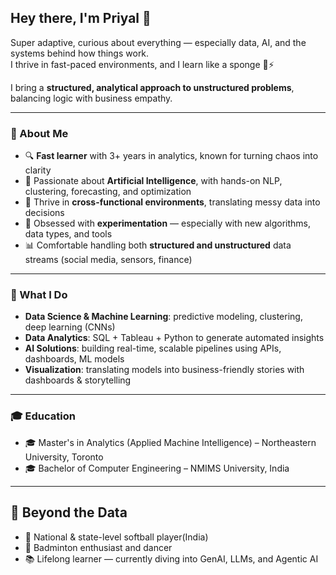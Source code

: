 ## Hey there, I'm Priyal 👋

Super adaptive, curious about everything — especially data, AI, and the systems behind how things work.  
I thrive in fast-paced environments, and I learn like a sponge 🧠⚡  

I bring a **structured, analytical approach to unstructured problems**, balancing logic with business empathy.

---

### 🚀 About Me
- 🔍 **Fast learner** with 3+ years in analytics, known for turning chaos into clarity  
- 🤖 Passionate about **Artificial Intelligence**, with hands-on NLP, clustering, forecasting, and optimization  
- 🔗 Thrive in **cross-functional environments**, translating messy data into decisions  
- 🧪 Obsessed with **experimentation** — especially with new algorithms, data types, and tools  
- 📊 Comfortable handling both **structured and unstructured** data streams (social media, sensors, finance)

---

### 🧠 What I Do
- **Data Science & Machine Learning**: predictive modeling, clustering, deep learning (CNNs)  
- **Data Analytics**: SQL + Tableau + Python to generate automated insights  
- **AI Solutions**: building real-time, scalable pipelines using APIs, dashboards, ML models  
- **Visualization**: translating models into business-friendly stories with dashboards & storytelling  

---

### 🎓 Education
- 🎓 Master's in Analytics (Applied Machine Intelligence) – Northeastern University, Toronto  
- 🎓 Bachelor of Computer Engineering – NMIMS University, India  

---

## 🏸 Beyond the Data
- 🥎 National & state-level softball player(India)  
- 🏸 Badminton enthusiast and dancer  
- 📚 Lifelong learner — currently diving into GenAI, LLMs, and Agentic AI
